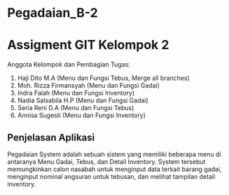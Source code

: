 # Pegadaian_B-2
# Assigment GIT Kelompok 2

Anggota Kelompok dan Pembagian Tugas:
1. Haji Dito M.A (Menu dan Fungsi Tebus, Merge all branches)
2. Moh. Rizza Firmansyah (Menu dan Fungsi Gadai)
3. Indra Falah (Menu dan Fungsi Inventory)
4. Nadia Salsabila H.P (Menu dan Fungsi Gadai)
5. Seria Reni D.A (Menu dan Fungsi Tebus)
6. Annisa Sugesti (Menu dan Fungsi Inventory)

## Penjelasan Aplikasi

Pegadaian System adalah sebuah sistem yang  memiliki beberapa menu di antaranya Menu Gadai, Tebus, dan Detail Inventory. System tersebut memungkinkan calon nasabah untuk menginput data terkait barang gadai, menginput nominal angsuran untuk tebusan, dan melihat tampilan detail inventory.

